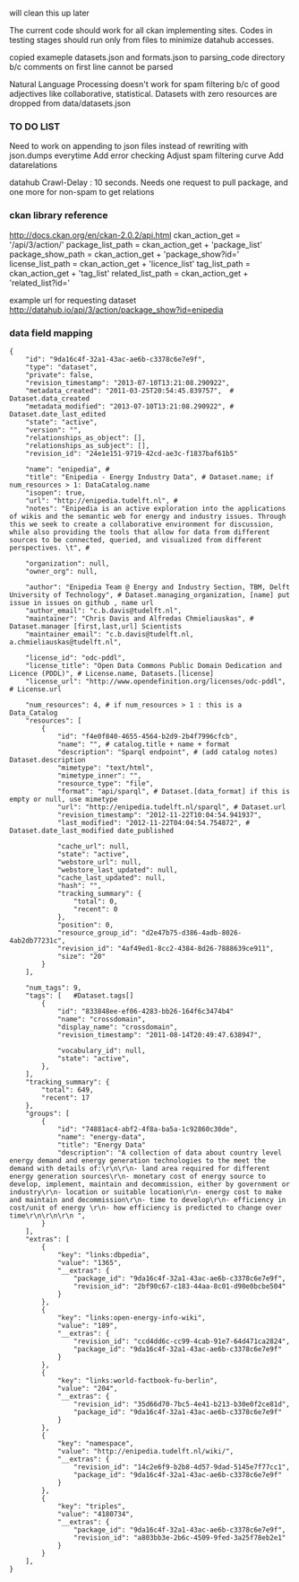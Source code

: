will clean this up later

The current code should work for all ckan implementing sites.
Codes in testing stages should run only from files to minimize datahub accesses.

copied exameple datasets.json and formats.json to parsing_code directory b/c comments on first line cannot be parsed

Natural Language Processing doesn't work for spam filtering b/c of good adjectives like collaborative, statistical. 
Datasets with zero resources are dropped from data/datasets.json

### 

### TO DO LIST
Need to work on appending to json files instead of rewriting with json.dumps everytime
Add error checking
Adjust spam filtering curve
Add datarelations

datahub Crawl-Delay : 10 seconds. 
Needs one request to pull package, and one more for non-spam to get relations

### ckan library reference
http://docs.ckan.org/en/ckan-2.0.2/api.html
ckan_action_get = '/api/3/action/'
package_list_path = ckan_action_get + 'package_list'
package_show_path = ckan_action_get + 'package_show?id='
license_list_path = ckan_action_get + 'licence_list'
tag_list_path = ckan_action_get + 'tag_list'
related_list_path = ckan_action_get + 'related_list?id='

example url for requesting dataset
http://datahub.io/api/3/action/package_show?id=enipedia


### data field mapping

    {                                                      
        "id": "9da16c4f-32a1-43ac-ae6b-c3378c6e7e9f",                
        "type": "dataset",              
        "private": false, 
        "revision_timestamp": "2013-07-10T13:21:08.290922", 
        "metadata_created": "2011-03-25T20:54:45.839757",  # Dataset.data_created
        "metadata_modified": "2013-07-10T13:21:08.290922", # Dataset.date_last_edited  
        "state": "active", 
        "version": "",                                            
        "relationships_as_object": [],  
        "relationships_as_subject": [],    
        "revision_id": "24e1e151-9719-42cd-ae3c-f1837baf61b5"        
        
        "name": "enipedia", #                    
        "title": "Enipedia - Energy Industry Data", # Dataset.name; if num_resources > 1: DataCatalog.name 
        "isopen": true, 
        "url": "http://enipedia.tudelft.nl", # 
        "notes": "Enipedia is an active exploration into the applications of wikis and the semantic web for energy and industry issues. Through this we seek to create a collaborative environment for discussion, while also providing the tools that allow for data from different sources to be connected, queried, and visualized from different perspectives. \t", #             
        
        "organization": null,   
        "owner_org": null, 
        
        "author": "Enipedia Team @ Energy and Industry Section, TBM, Delft University of Technology", # Dataset.managing_organization, [name] put issue in issues on github , name url
        "author_email": "c.b.davis@tudelft.nl", 
        "maintainer": "Chris Davis and Alfredas Chmieliauskas", # Dataset.manager [first,last,url] Scientists                  
        "maintainer_email": "c.b.davis@tudelft.nl, a.chmieliauskas@tudelft.nl",  
        
        "license_id": "odc-pddl",                
        "license_title": "Open Data Commons Public Domain Dedication and Licence (PDDL)", # License.name, Datasets.[license] 
        "license_url": "http://www.opendefinition.org/licenses/odc-pddl", # License.url 
              
        "num_resources": 4, # if num_resources > 1 : this is a Data_Catalog 
        "resources": [
            {                                                 
                "id": "f4e0f840-4655-4564-b2d9-2b4f7996cfcb", 
                "name": "", # catalog.title + name + format                       
                "description": "Sparql endpoint", # (add catalog notes)  Dataset.description
                "mimetype": "text/html",        
                "mimetype_inner": "",       
                "resource_type": "file",                        
                "format": "api/sparql", # Dataset.[data_format] if this is empty or null, use mimetype
                "url": "http://enipedia.tudelft.nl/sparql", # Dataset.url
                "revision_timestamp": "2012-11-22T10:04:54.941937", 
                "last_modified": "2012-11-22T04:04:54.754872", # Dataset.date_last_modified date_published
                
                "cache_url": null, 
                "state": "active", 
                "webstore_url": null,                 
                "webstore_last_updated": null,            
                "cache_last_updated": null,       
                "hash": "", 
                "tracking_summary": {
                    "total": 0, 
                    "recent": 0
                }, 
                "position": 0, 
                "resource_group_id": "d2e47b75-d386-4adb-8026-4ab2db77231c", 
                "revision_id": "4af49ed1-8cc2-4384-8d26-7888639ce911", 
                "size": "20"
            }
        ], 
                
        "num_tags": 9, 
        "tags": [   #Dataset.tags[]
            {                                           
                "id": "833848ee-ef06-4283-bb26-164f6c3474b4"     
                "name": "crossdomain",                
                "display_name": "crossdomain",                        
                "revision_timestamp": "2011-08-14T20:49:47.638947", 
                
                "vocabulary_id": null, 
                "state": "active", 
            },
        ], 
        "tracking_summary": {
            "total": 649, 
            "recent": 17
        }, 
        "groups": [
            {
                "id": "74881ac4-abf2-4f8a-ba5a-1c92860c30de",    
                "name": "energy-data", 
                "title": "Energy Data"
                "description": "A collection of data about country level energy demand and energy generation technologies to the meet the demand with details of:\r\n\r\n- land area required for different energy generation sources\r\n- monetary cost of energy source to develop, implement, maintain and decommission, either by government or industry\r\n- location or suitable location\r\n- energy cost to make and maintain and decommission\r\n- time to develop\r\n- efficiency in cost/unit of energy \r\n- how efficiency is predicted to change over time\r\n\r\n\r\n ", 
            }
        ], 
        "extras": [
            {
                "key": "links:dbpedia", 
                "value": "1365", 
                "__extras": {
                    "package_id": "9da16c4f-32a1-43ac-ae6b-c3378c6e7e9f", 
                    "revision_id": "2bf90c67-c183-44aa-8c01-d90e0bcbe504"
                }
            }, 
            {
                "key": "links:open-energy-info-wiki", 
                "value": "189", 
                "__extras": {
                    "revision_id": "ccd4dd6c-cc99-4cab-91e7-64d471ca2824", 
                    "package_id": "9da16c4f-32a1-43ac-ae6b-c3378c6e7e9f"
                }
            }, 
            {
                "key": "links:world-factbook-fu-berlin", 
                "value": "204", 
                "__extras": {
                    "revision_id": "35d66d70-7bc5-4e41-b213-b30e0f2ce81d", 
                    "package_id": "9da16c4f-32a1-43ac-ae6b-c3378c6e7e9f"
                }
            }, 
            {
                "key": "namespace", 
                "value": "http://enipedia.tudelft.nl/wiki/", 
                "__extras": {
                    "revision_id": "14c2e6f9-b2b8-4d57-9dad-5145e7f77cc1", 
                    "package_id": "9da16c4f-32a1-43ac-ae6b-c3378c6e7e9f"
                }
            }, 
            {
                "key": "triples", 
                "value": "4180734", 
                "__extras": {
                    "package_id": "9da16c4f-32a1-43ac-ae6b-c3378c6e7e9f", 
                    "revision_id": "a803bb3e-2b6c-4509-9fed-3a25f78eb2e1"
                }
            }
        ], 
    }